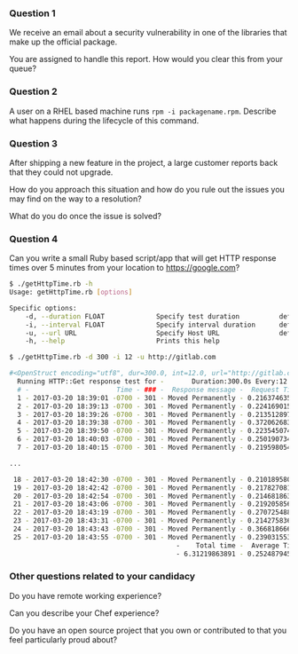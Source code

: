 ### Question 1

We receive an email about a security vulnerability in one of the libraries that make up the official package.

You are assigned to handle this report. How would you clear this from your queue?

### Question 2

A user on a RHEL based machine runs `rpm -i packagename.rpm`. Describe what happens during the lifecycle of this command.

### Question 3

After shipping a new feature in the project, a large customer reports back that they could not upgrade.

How do you approach this situation and how do you rule out the issues you may find on the way to a resolution?

What do you do once the issue is solved?

### Question 4

Can you write a small Ruby based script/app that will get HTTP response times over 5 minutes from your location to https://google.com?

```bash
$ ./getHttpTime.rb -h
Usage: getHttpTime.rb [options]

Specific options:
    -d, --duration FLOAT             Specify test duration          default: 300s
    -i, --interval FLOAT             Specify interval duration      default: 5s
    -u, --url URL                    Specify Host URL               default: https://google.com
    -h, --help                       Prints this help
```

```bash
$ ./getHttpTime.rb -d 300 -i 12 -u http://gitlab.com

#<OpenStruct encoding="utf8", dur=300.0, int=12.0, url="http://gitlab.com">
  Running HTTP::Get response test for -       Duration:300.0s Every:12.0s
  # -                      Time - ### -  Response message -  Request Time
  1 - 2017-03-20 18:39:01 -0700 - 301 - Moved Permanently - 0.21637463570
  2 - 2017-03-20 18:39:13 -0700 - 301 - Moved Permanently - 0.22416901588
  3 - 2017-03-20 18:39:26 -0700 - 301 - Moved Permanently - 0.21351289749
  4 - 2017-03-20 18:39:38 -0700 - 301 - Moved Permanently - 0.37206268311
  5 - 2017-03-20 18:39:50 -0700 - 301 - Moved Permanently - 0.22354507446
  6 - 2017-03-20 18:40:03 -0700 - 301 - Moved Permanently - 0.25019073486
  7 - 2017-03-20 18:40:15 -0700 - 301 - Moved Permanently - 0.21959805489

...

 18 - 2017-03-20 18:42:30 -0700 - 301 - Moved Permanently - 0.21018958092
 19 - 2017-03-20 18:42:42 -0700 - 301 - Moved Permanently - 0.21782708168
 20 - 2017-03-20 18:42:54 -0700 - 301 - Moved Permanently - 0.21468186378
 21 - 2017-03-20 18:43:06 -0700 - 301 - Moved Permanently - 0.21920585632
 22 - 2017-03-20 18:43:19 -0700 - 301 - Moved Permanently - 0.27072548866
 23 - 2017-03-20 18:43:31 -0700 - 301 - Moved Permanently - 0.21427583694
 24 - 2017-03-20 18:43:43 -0700 - 301 - Moved Permanently - 0.36681866646
 25 - 2017-03-20 18:43:55 -0700 - 301 - Moved Permanently - 0.23903155327
                                          -    Total time -  Average Time
                                          - 6.31219863891 - 0.25248794556

```

### Other questions related to your candidacy

Do you have remote working experience?

Can you describe your Chef experience?

Do you have an open source project that you own or contributed to that you feel particularly proud about?
